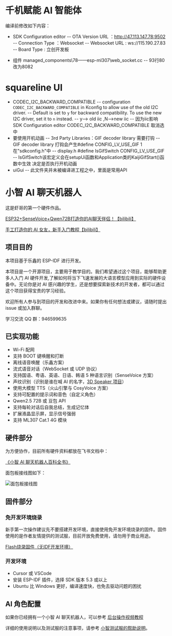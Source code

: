 # 千机赋能 AI 智能体

编译前修改如下内容：

- SDK Configuration editor 
-- OTA Version URL ：http://47.113.147.78:9502
-- Connection Type ：Websocket
-- Websocket URL : ws://115.190.27.83
-- Board Type : 立创开发板

- 组件 managed_components\78——esp-ml307\web_socket.cc
-- 93行80改为8082

# squareline UI
- CODEC_I2C_BACKWARD_COMPATIBLE
-- configuration `CODEC_I2C_BACKWARD_COMPATIBLE` in Kconfig to allow use of the old I2C driver.
-- Default is set to `y` for backward compatibility. To use the new I2C driver, set it to `n` instead.
-- y——> old iic ,N——>new iic
-- 因为iic影响 SDK Configuration editor CODEC_I2C_BACKWARD_COMPATIBLE 取消选中
- 要使用开机动画
-- 3rd Party Libraries：GIF decoder library 需要打钩
-- GIF decoder library 打钩会产生#define CONFIG_LV_USE_GIF 1 在"sdkconfig.h"中
-- display.h #define IsGifSwitch CONFIG_LV_USE_GIF
-- IsGifSwitch该宏定义会在setupUi函数和Application类的KaijiGifStart()函数中生效
决定是否执行开机动画
- uiGui
-- 此文件夹并未被编译进工程之中，里面是常用API




























































































# 小智 AI 聊天机器人

这是虾哥的第一个硬件作品。

[ESP32+SenseVoice+Qwen72B打造你的AI聊天伴侣！【bilibili】](https://www.bilibili.com/video/BV11msTenEH3/?share_source=copy_web&vd_source=ee1aafe19d6e60cf22e60a93881faeba)

[手工打造你的 AI 女友，新手入门教程【bilibili】](https://www.bilibili.com/video/BV1XnmFYLEJN/)

## 项目目的

本项目基于乐鑫的 ESP-IDF 进行开发。

本项目是一个开源项目，主要用于教学目的。我们希望通过这个项目，能够帮助更多人入门 AI 硬件开发,了解如何将当下飞速发展的大语言模型应用到实际的硬件设备中。无论你是对 AI 感兴趣的学生，还是想要探索新技术的开发者，都可以通过这个项目获得宝贵的学习经验。

欢迎所有人参与到项目的开发和改进中来。如果你有任何想法或建议，请随时提出 issue 或加入群聊。

学习交流 QQ 群：946599635

## 已实现功能

- Wi-Fi 配网
- 支持 BOOT 键唤醒和打断
- 离线语音唤醒（乐鑫方案）
- 流式语音对话（WebSocket 或 UDP 协议）
- 支持国语、粤语、英语、日语、韩语 5 种语言识别（SenseVoice 方案）
- 声纹识别（识别是谁在喊 AI 的名字，[3D Speaker 项目](https://github.com/modelscope/3D-Speaker)）
- 使用大模型 TTS（火山引擎与 CosyVoice 方案）
- 支持可配置的提示词和音色（自定义角色）
- Qwen2.5 72B 或 豆包 API
- 支持每轮对话后自我总结，生成记忆体
- 扩展液晶显示屏，显示信号强弱
- 支持 ML307 Cat.1 4G 模块

## 硬件部分

为方便协作，目前所有硬件资料都放在飞书文档中：

[《小智 AI 聊天机器人百科全书》](https://ccnphfhqs21z.feishu.cn/wiki/F5krwD16viZoF0kKkvDcrZNYnhb?from=from_copylink)

面包板接线图如下：

![面包板接线图](docs/wiring2.jpg)

## 固件部分

### 免开发环境烧录

新手第一次操作建议先不要搭建开发环境，直接使用免开发环境烧录的固件。固件使用的是作者友情提供的测试服，目前开放免费使用，请勿用于商业用途。

[Flash烧录固件（无IDF开发环境）](https://ccnphfhqs21z.feishu.cn/wiki/Zpz4wXBtdimBrLk25WdcXzxcnNS) 


### 开发环境

- Cursor 或 VSCode
- 安装 ESP-IDF 插件，选择 SDK 版本 5.3 或以上
- Ubuntu 比 Windows 更好，编译速度快，也免去驱动问题的困扰


## AI 角色配置

如果你已经拥有一个小智 AI 聊天机器人，可以参考 [后台操作视频教程](https://www.bilibili.com/video/BV1jUCUY2EKM/)

详细的使用说明以及测试服的注意事项，请参考 [小智测试服的帮助说明](https://xiaozhi.me/help)。

